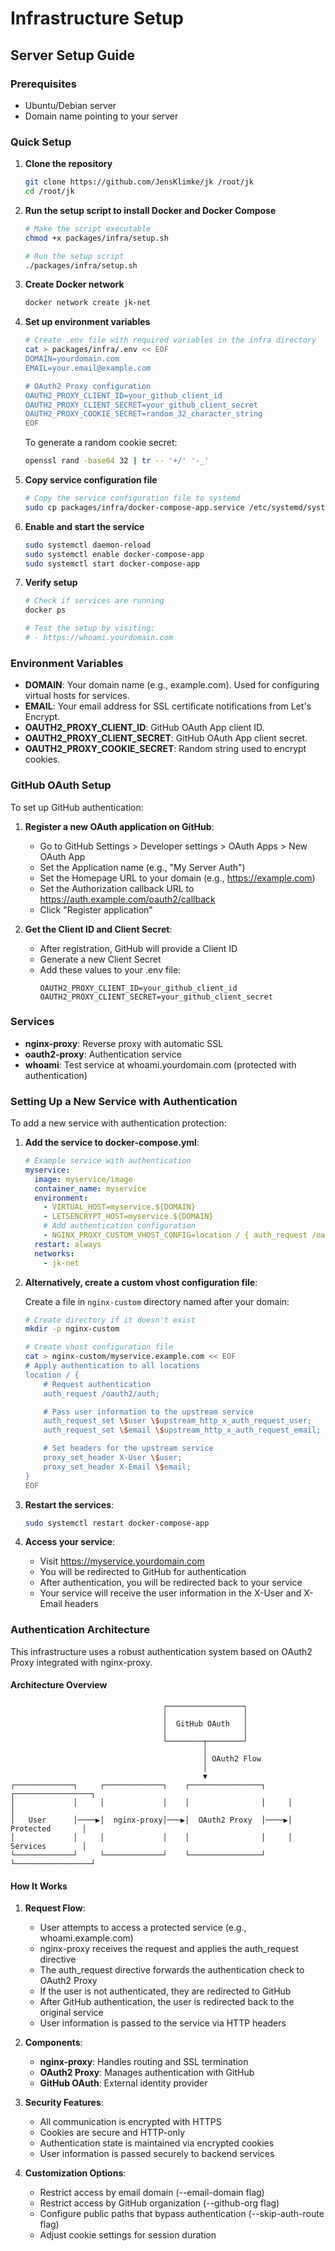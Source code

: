 # Infrastructure Setup

## Server Setup Guide

### Prerequisites
- Ubuntu/Debian server
- Domain name pointing to your server

### Quick Setup

1. **Clone the repository**
   ```bash
   git clone https://github.com/JensKlimke/jk /root/jk
   cd /root/jk
   ```

2. **Run the setup script to install Docker and Docker Compose**
   ```bash
   # Make the script executable
   chmod +x packages/infra/setup.sh

   # Run the setup script
   ./packages/infra/setup.sh
   ```

3. **Create Docker network**
   ```bash
   docker network create jk-net
   ```

4. **Set up environment variables**
   ```bash
   # Create .env file with required variables in the infra directory
   cat > packages/infra/.env << EOF
   DOMAIN=yourdomain.com
   EMAIL=your.email@example.com

   # OAuth2 Proxy configuration
   OAUTH2_PROXY_CLIENT_ID=your_github_client_id
   OAUTH2_PROXY_CLIENT_SECRET=your_github_client_secret
   OAUTH2_PROXY_COOKIE_SECRET=random_32_character_string
   EOF
   ```

   To generate a random cookie secret:
   ```bash
   openssl rand -base64 32 | tr -- '+/' '-_'
   ```

5. **Copy service configuration file**
   ```bash
   # Copy the service configuration file to systemd
   sudo cp packages/infra/docker-compose-app.service /etc/systemd/system/
   ```

6. **Enable and start the service**
   ```bash
   sudo systemctl daemon-reload
   sudo systemctl enable docker-compose-app
   sudo systemctl start docker-compose-app
   ```

7. **Verify setup**
   ```bash
   # Check if services are running
   docker ps

   # Test the setup by visiting:
   # - https://whoami.yourdomain.com
   ```

### Environment Variables

- **DOMAIN**: Your domain name (e.g., example.com). Used for configuring virtual hosts for services.
- **EMAIL**: Your email address for SSL certificate notifications from Let's Encrypt.
- **OAUTH2_PROXY_CLIENT_ID**: GitHub OAuth App client ID.
- **OAUTH2_PROXY_CLIENT_SECRET**: GitHub OAuth App client secret.
- **OAUTH2_PROXY_COOKIE_SECRET**: Random string used to encrypt cookies.

### GitHub OAuth Setup

To set up GitHub authentication:

1. **Register a new OAuth application on GitHub**:
   - Go to GitHub Settings > Developer settings > OAuth Apps > New OAuth App
   - Set the Application name (e.g., "My Server Auth")
   - Set the Homepage URL to your domain (e.g., https://example.com)
   - Set the Authorization callback URL to https://auth.example.com/oauth2/callback
   - Click "Register application"

2. **Get the Client ID and Client Secret**:
   - After registration, GitHub will provide a Client ID
   - Generate a new Client Secret
   - Add these values to your .env file:
     ```
     OAUTH2_PROXY_CLIENT_ID=your_github_client_id
     OAUTH2_PROXY_CLIENT_SECRET=your_github_client_secret
     ```

### Services

- **nginx-proxy**: Reverse proxy with automatic SSL
- **oauth2-proxy**: Authentication service
- **whoami**: Test service at whoami.yourdomain.com (protected with authentication)

### Setting Up a New Service with Authentication

To add a new service with authentication protection:

1. **Add the service to docker-compose.yml**:
   ```yaml
   # Example service with authentication
   myservice:
     image: myservice/image
     container_name: myservice
     environment:
       - VIRTUAL_HOST=myservice.${DOMAIN}
       - LETSENCRYPT_HOST=myservice.${DOMAIN}
       # Add authentication configuration
       - NGINX_PROXY_CUSTOM_VHOST_CONFIG=location / { auth_request /oauth2/auth; error_page 401 = /oauth2/sign_in; auth_request_set $$user $$upstream_http_x_auth_request_user; auth_request_set $$email $$upstream_http_x_auth_request_email; proxy_set_header X-User $$user; proxy_set_header X-Email $$email; }
     restart: always
     networks:
       - jk-net
   ```

2. **Alternatively, create a custom vhost configuration file**:

   Create a file in `nginx-custom` directory named after your domain:
   ```bash
   # Create directory if it doesn't exist
   mkdir -p nginx-custom

   # Create vhost configuration file
   cat > nginx-custom/myservice.example.com << EOF
   # Apply authentication to all locations
   location / {
       # Request authentication
       auth_request /oauth2/auth;

       # Pass user information to the upstream service
       auth_request_set \$user \$upstream_http_x_auth_request_user;
       auth_request_set \$email \$upstream_http_x_auth_request_email;

       # Set headers for the upstream service
       proxy_set_header X-User \$user;
       proxy_set_header X-Email \$email;
   }
   EOF
   ```

3. **Restart the services**:
   ```bash
   sudo systemctl restart docker-compose-app
   ```

4. **Access your service**:
   - Visit https://myservice.yourdomain.com
   - You will be redirected to GitHub for authentication
   - After authentication, you will be redirected back to your service
   - Your service will receive the user information in the X-User and X-Email headers

### Authentication Architecture

This infrastructure uses a robust authentication system based on OAuth2 Proxy integrated with nginx-proxy.

#### Architecture Overview

```
                                  ┌─────────────────┐
                                  │                 │
                                  │  GitHub OAuth   │
                                  │                 │
                                  └────────┬────────┘
                                           │
                                           │ OAuth2 Flow
                                           │
                                           ▼
┌─────────────┐     ┌─────────────┐    ┌────────────────┐     ┌─────────────────┐
│             │     │             │    │                │     │                 │
│   User      │────▶│  nginx-proxy│───▶│  OAuth2 Proxy  │────▶│ Protected       │
│             │     │             │    │                │     │ Services        │
└─────────────┘     └─────────────┘    └────────────────┘     └─────────────────┘
```

#### How It Works

1. **Request Flow**:
   - User attempts to access a protected service (e.g., whoami.example.com)
   - nginx-proxy receives the request and applies the auth_request directive
   - The auth_request directive forwards the authentication check to OAuth2 Proxy
   - If the user is not authenticated, they are redirected to GitHub
   - After GitHub authentication, the user is redirected back to the original service
   - User information is passed to the service via HTTP headers

2. **Components**:
   - **nginx-proxy**: Handles routing and SSL termination
   - **OAuth2 Proxy**: Manages authentication with GitHub
   - **GitHub OAuth**: External identity provider

3. **Security Features**:
   - All communication is encrypted with HTTPS
   - Cookies are secure and HTTP-only
   - Authentication state is maintained via encrypted cookies
   - User information is passed securely to backend services

4. **Customization Options**:
   - Restrict access by email domain (--email-domain flag)
   - Restrict access by GitHub organization (--github-org flag)
   - Configure public paths that bypass authentication (--skip-auth-route flag)
   - Adjust cookie settings for session duration
